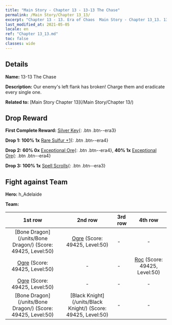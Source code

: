 ```yaml
---
title: "Main Story - Chapter 13 - 13-13 The Chase"
permalink: /Main Story/Chapter 13_13/
excerpt: "Chapter 13 - 13. Era of Chaos  Main Story - Chapter 13_13. 13-13 The Chase"
last_modified_at: 2021-05-05
locale: en
ref: "Chapter 13_13.md"
toc: false
classes: wide
---
```


## Details

 **Name:** 13-13 The Chase

 **Description:** Our enemy's left flank has broken! Charge them and eradicate every single one.

 **Related to:** [Main Story Chapter 13](/Main Story/Chapter 13/)

## Drop Reward

 **First Complete Reward:** [Silver Key](/Items/con_693/){: .btn .btn--era3}

 **Drop 1:** **100% 1x** [Rare Sulfur +1](/Items/mat_43/){: .btn .btn--era4}

 **Drop 2:** **60% 0x** [Exceptional Ore](/Items/mat_33/){: .btn .btn--era4}, **40% 1x** [Exceptional Ore](/Items/mat_33/){: .btn .btn--era4}

 **Drop 3:** **100% 1x** [Spell Scrolls](/Items/con_694/){: .btn .btn--era3}


## Fight against Team
 **Hero:** h_Adelaide

 **Team:**


  | 1st row | 2nd row | 3rd row | 4th row |
  |:----:|:----:|:----|:----:|
  | [Bone Dragon](/units/Bone Dragon/) (Score: 49425, Level:50)  | [Ogre](/units/Ogre/) (Score: 49425, Level:50)  | - | - |
  | [Ogre](/units/Ogre/) (Score: 49425, Level:50)  | - | - | [Roc](/units/Roc/) (Score: 49425, Level:50)  |
  | [Ogre](/units/Ogre/) (Score: 49425, Level:50)  | - | - | - |
  | [Bone Dragon](/units/Bone Dragon/) (Score: 49425, Level:50)  | [Black Knight](/units/Black Knight/) (Score: 49425, Level:50)  | - | - |


